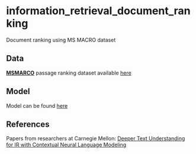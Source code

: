 # information\_retrieval\_document\_ranking

Document ranking using MS MACRO dataset

## Data

[**MSMARCO**](https://microsoft.github.io/msmarco/) passage ranking dataset available [here](https://github.com/microsoft/MSMARCO-Document-Ranking#msmarco-document-ranking)

## Model

Model can be found [here](https://github.com/sheenasalwan/information_retrieval_document_ranking/src/model.ipynb)

## References

Papers from researchers at Carnegie Mellon: [Deeper Text Understanding for IR with Contextual Neural Language Modeling](https://www.cs.cmu.edu/~callan/Papers/sigir19-Zhuyun-Dai.pdf)
